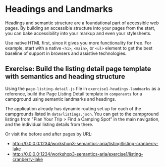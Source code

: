 # Headings and Landmarks

Headings and semantic structure are a foundational part of accessible web pages.
By building an accessible structure into your pages from the start, you can bake
accessibility into your markup and even your stylesheets.

Use native HTML first, since it gives you more functionality for free. For example,
start with a native `<h1>`, `<main>`, or `<ul>` element to get the best baseline
of support in browsers and assistive technologies.

## Exercise: Build the listing detail page template with semantics and heading structure

Using the `page-listing-detail.js` file in `exercise1-headings-landmarks`
as a reference, build the Page Listing Detail template in `components` for a
campground using semantic landmarks and headings.

The application already has dynamic routing set up for each of the campgrounds listed in
`data/listings.json`. You can get to the campground listings from "Plan Your Trip >
Find a Camping Spot" in the main navigation, and the individual listing details from there.

Or visit the before and after pages by URL:

- http://0.0.0.0:1234/workshop3-semantics-aria/listing/listing-cranberry-lake
- http://0.0.0.0:1234/workshop3-semantics-aria/exercise1/listing-cranberry-lake

